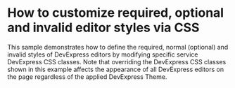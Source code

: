 # How to customize required, optional and invalid editor styles via CSS


<p>This sample demonstrates how to define the required, normal (optional) and invalid styles of DevExpress editors by modifying specific service DevExpress CSS classes. Note that overriding the DevExpress CSS classes shown in this example affects the appearance of all DevExpress editors on the page regardless of the applied DevExpress Theme.</p>

<br/>


